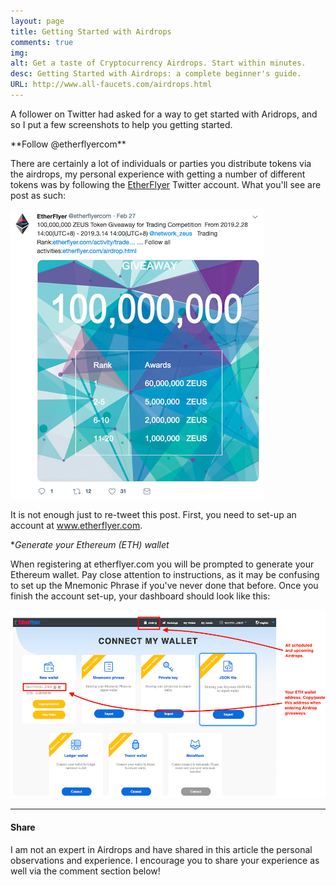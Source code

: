 ```yaml
---
layout: page
title: Getting Started with Airdrops
comments: true
img:
alt: Get a taste of Cryptocurrency Airdrops. Start within minutes.
desc: Getting Started with Airdrops: a complete beginner's guide.  
URL: http://www.all-faucets.com/airdrops.html
---
```


A follower on Twitter had asked for a way to get started with Aridrops, and so I put a few screenshots to help you getting started.

<p> </p>
**Follow @etherflyercom**

There are certainly a lot of individuals or parties you distribute tokens via the airdrops, my personal experience with getting a number of different tokens was by following the <a href="https://twitter.com/etherflyercom" target="_blank">EtherFlyer</a> Twitter account. What you'll see are post as such:

<p> </p>
<p><img src="/assets/images/EtherFlyer-01.png" border="0"></p>

It is not enough just to re-tweet this post. First, you need to set-up an account at <a href="https://www.etherflyer.com/" target="_blank">www.etherflyer.com</a>.

**Generate your Ethereum (ETH) wallet*

When registering at etherflyer.com you will be prompted to generate your Ethereum wallet. Pay close attention to instructions, as it may be confusing to set up the Mnemonic Phrase if you've never done that before. Once you finish the account set-up, your dashboard should look like this:

<p> </p>
<p><img src="/assets/images/EtherFlyer-02.png" border="0"></p>

---
#### Share

I am not an expert in Airdrops and have shared in this article the personal observations and experience. I encourage you to share your experience as well via the comment section below!
